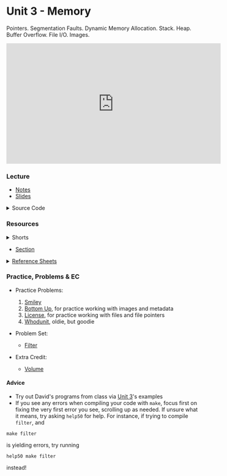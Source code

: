 # Unit 3 - Memory

Pointers. Segmentation Faults. Dynamic Memory Allocation. Stack. Heap. Buffer Overflow. File I/O. Images.

<iframe width="560" height="315" src="https://www.youtube.com/embed/F9-yqoS7b8w?si=JU-1U9bhiPNzaQ2b" title="YouTube video player" frameborder="0" allow="accelerometer; autoplay; clipboard-write; encrypted-media; gyroscope; picture-in-picture; web-share" referrerpolicy="strict-origin-when-cross-origin" allowfullscreen></iframe>

### Lecture  

  - [Notes](https://cs50.harvard.edu/ap/2025/curriculum/x/notes/4/)
  - [Slides](https://docs.google.com/presentation/d/11_Jk-uo5r7tasBkRFtKpgR9WTcAd68xVD7TSsAbU79Q/edit?usp=sharing)

  <details>
    <summary>Source Code</summary>
    <ul>
      <li><a href="https://cdn.cs50.net/2023/fall/lectures/4/src4/">Index</a></li>
      <li><a href="https://cdn.cs50.net/2023/fall/lectures/4/src4.pdf">PDF</a></li>
      <li><a href="https://cdn.cs50.net/2023/fall/lectures/4/src4.zip">Zip</a></li>
    </ul>
  </details>

### Resources

<details><summary>Shorts</summary>
  <ul>
    <li><a href="https://www.youtube.com/watch?v=u_atXp-NF6w">Hexadecimal</a></li>
    <li><a href="https://www.youtube.com/watch?v=XISnO2YhnsY">Pointers</a></li>
    <li><a href="https://www.youtube.com/watch?v=crxfzK3Oc9M">Defining Custom Types</a></li>
    <li><a href="https://www.youtube.com/watch?v=xa4ugmMDhiE">Dynamic Memory Allocation</a></li>
    <li><a href="https://www.youtube.com/watch?v=aCPkszeKRa4">Call Stacks</a></li>
    <li><a href="https://www.youtube.com/watch?v=bOF-SpEAYgk">File Pointers</a></li>
   </ul>
</details>

- [Section](https://cs50.harvard.edu/ap/2025/curriculum/x/sections/4/)

<details><summary><a href="\apcsp\assets\pdfs\ch4_ref_sheets_2020.pdf">Reference Sheets</a></summary>
  <ul>
    <li><a href="\apcsp\assets\pdfs\file_io.pdf">File I/O</a></li>
    <li><a href="\apcsp\assets\pdfs\hexadecimal.pdf">Hexadecimal</a></li>
    <li><a href="\apcsp\assets\pdfs\images.pdf">Images</a></li>
    <li><a href="\apcsp\assets\pdfs\structures_and_encapsulation.pdf">Structures and Encapsulation</a></li>
  </ul>
</details>

### Practice, Problems & EC

- Practice Problems:
  1. [Smiley](https://cs50.harvard.edu/ap/2024/curriculum/x/labs/4/smiley/)
  1. [Bottom Up](https://cs50.harvard.edu/ap/2024/problems/4/bottomup/), for practice working with images and metadata
  1. [License](https://cs50.harvard.edu/ap/2024/problems/4/license/), for practice working with files and file pointers
  1. [Whodunit](https://docs.cs50.net/2019/ap/problems/whodunit/whodunit.html), oldie, but goodie

- Problem Set:
  - [Filter](https://cs50.harvard.edu/ap/2025/curriculum/x/psets/4/filter/less/)

- Extra Credit:
  - [Volume](https://cs50.harvard.edu/ap/2025/curriculum/x/psets/4/volume/)



#### Advice
- Try out David's programs from class via [Unit 3](https://cdn.cs50.net/2022/fall/lectures/4/src4.pdf)'s examples
- If you see any errors when compiling your code with `make`, focus first on fixing the very first error you see, scrolling up as needed. If unsure what it means, try asking `help50` for help. For instance, if trying to compile `filter`, and

```
make filter 
```

is yielding errors, try running

```
help50 make filter
```

instead!
